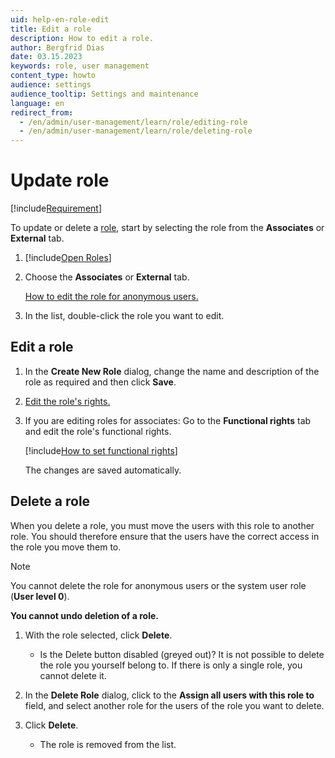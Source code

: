```yaml
---
uid: help-en-role-edit
title: Edit a role
description: How to edit a role.
author: Bergfrid Dias
date: 03.15.2023
keywords: role, user management
content_type: howto
audience: settings
audience_tooltip: Settings and maintenance
language: en
redirect_from: 
  - /en/admin/user-management/learn/role/editing-role
  - /en/admin/user-management/learn/role/deleting-role
---
```


# Update role

[!include[Requirement](../includes/note-anon-req.md)]

To update or delete a [role][3], start by selecting the role from the **Associates** or **External** tab.

1. [!include[Open Roles](../includes/open-roles.md)]

1. Choose the **Associates** or **External** tab.

    [How to edit the role for anonymous users.][1]

1. In the list, double-click the role you want to edit.

## Edit a role

1. In the **Create New Role** dialog, change the name and description of the role as required and then click **Save**.

1. [Edit the role's rights.][4]

1. If you are editing roles for associates: Go to the **Functional rights** tab and edit the role's functional rights.

    [!include[How to set functional rights](../includes/add-remove-right.md)]

    The changes are saved automatically.

## Delete a role

When you delete a role, you must move the users with this role to another role. You should therefore ensure that the users have the correct access in the role you move them to.

> [!NOTE]
> You cannot delete the role for anonymous users or the system user role (**User level 0**).
>
> **You cannot undo deletion of a role.**

1. With the role selected, click **Delete**.

    * Is the Delete button disabled (greyed out)? It is not possible to delete the role you yourself belong to. If there is only a single role, you cannot delete it.

1. In the **Delete Role** dialog, click <i class="ph ph-caret-down" aria-label="Chevron"></i> to the **Assign all users with this role to** field, and select another role for the users of the role you want to delete.

1. Click **Delete**.

    * The role is removed from the list.

<!-- Referenced links -->
[1]: ../onsite/other-users.md#rights
[3]: index.md
[4]: set-data-rights-for-role.md
